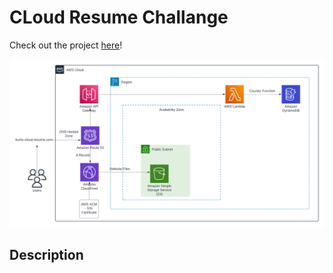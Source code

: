 # CLoud Resume Challange

Check out the project [here](http://kurtis-cloud-resume.com/)!

![Getting Started](/client/assets/cloud-resume-diagram.png)

## Description
